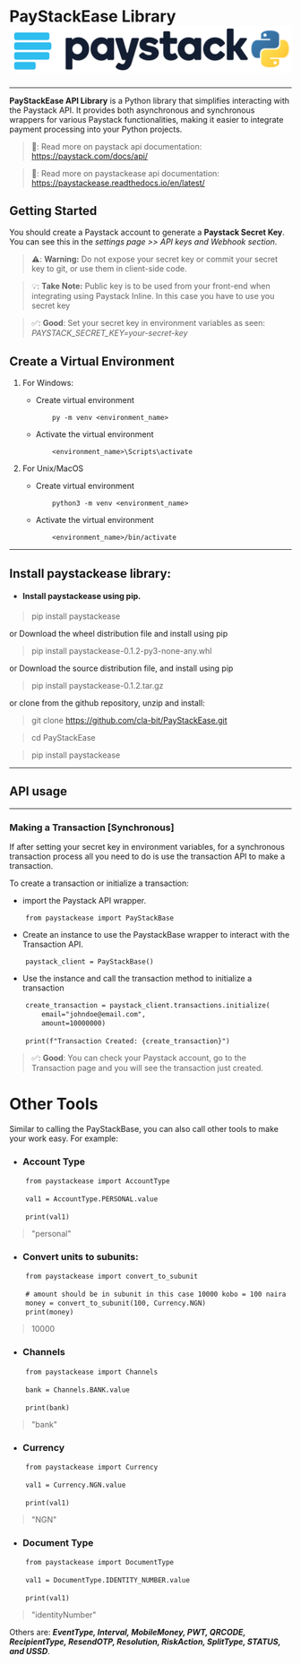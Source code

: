 # PayStackEase Library  ![paystackease](docs/images/paystackease.png)

--------------------------------------------------------------------

**PayStackEase API Library**  is a Python library that simplifies interacting with the Paystack API. 
It provides both asynchronous and synchronous wrappers for various Paystack functionalities, 
making it easier to integrate payment processing into your Python projects.

> 📝: Read more on paystack api documentation: https://paystack.com/docs/api/

> 📝: Read more on paystackease api documentation: https://paystackease.readthedocs.io/en/latest/


## Getting Started

You should create a Paystack account to generate a **Paystack Secret Key**. You can see this in the *settings page >> API keys and Webhook section*.

> ⚠️: **Warning:** Do not expose your secret key or commit your secret key to git, or use them in client-side code.

> 💡: **Take Note:**  Public key is to be used from your front-end when integrating using Paystack Inline. In this case you have to use you secret key

> ✅: **Good**: Set your secret key in environment variables as seen: *PAYSTACK_SECRET_KEY=your-secret-key*


## Create a Virtual Environment

1. For Windows:

    * Create virtual environment

        ```
            py -m venv <environment_name>
       ```
    * Activate the virtual environment

        ```
            <environment_name>\Scripts\activate
       ```

2. For Unix/MacOS

    * Create virtual environment

        ```
            python3 -m venv <environment_name>
       ```
    * Activate the virtual environment

        ```
            <environment_name>/bin/activate
       ```

----------------------------------------------------------------------

## Install paystackease library:


* #### Install paystackease using pip.

> pip install paystackease

or Download the wheel distribution file and install using pip

>  pip install paystackease-0.1.2-py3-none-any.whl 

or Download the source distribution file, and install using pip

> pip install paystackease-0.1.2.tar.gz 

or clone from the github repository, unzip and install:

> git clone https://github.com/cla-bit/PayStackEase.git

> cd PayStackEase

> pip install paystackease

----------------------------------------------------------------------

## API usage

-------------------------------------------------------

### Making a Transaction [Synchronous]

If after setting your secret key in environment variables, for a synchronous transaction process 
all you need to do is use the transaction API to make a transaction. 

To create a transaction or initialize a transaction:

* import the Paystack API wrapper.

```apacheconf
    from paystackease import PayStackBase
```

* Create an instance to use the PaystackBase wrapper to interact with the Transaction API.

```apacheconf
    paystack_client = PayStackBase()
```

* Use the instance and call the transaction method to initialize a transaction

```apacheconf
    create_transaction = paystack_client.transactions.initialize(
        email="johndoe@email.com",
        amount=10000000)
    
    print(f"Transaction Created: {create_transaction}")
```

> ✅: **Good**: You can check your Paystack account, go to the Transaction page and you will see the transaction just created.


# Other Tools
Similar to calling the PayStackBase, you can also call other tools to make your work easy. For example:

* ### Account Type
```apacheconf
    from paystackease import AccountType
    
    val1 = AccountType.PERSONAL.value
    
    print(val1)
```
> "personal"

* ### Convert units to subunits:
```apacheconf
    from paystackease import convert_to_subunit
    
    # amount should be in subunit in this case 10000 kobo = 100 naira
    money = convert_to_subunit(100, Currency.NGN)
    print(money)
```
> 10000

* ### Channels
```apacheconf
    from paystackease import Channels
    
    bank = Channels.BANK.value
    
    print(bank)
```
> "bank"

* ### Currency
```apacheconf
    from paystackease import Currency
    
    val1 = Currency.NGN.value
    
    print(val1)
```
> "NGN"

* ### Document Type
```apacheconf
    from paystackease import DocumentType
    
    val1 = DocumentType.IDENTITY_NUMBER.value
    
    print(val1)
```

> "identityNumber"

Others are: ***EventType, Interval, MobileMoney, PWT, QRCODE, RecipientType, ResendOTP, Resolution, RiskAction, SplitType, STATUS, and USSD***.
